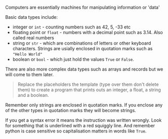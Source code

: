 Computers are essentially machines for manipulating information or 'data'

Basic data types include:

* integer or `int` - counting numbers such as 42, 5, -33 etc
* floating point or `float` - numbers with a decimal point such as 3.14.
Also called real numbers
* string or `str` - which are combinations of letters or other keyboard characters.
Strings are usially enclosed in quotation marks such as `"Hello World"`
* boolean or `bool` - which just hold the values `True` or `False`.

There are also more complex data types such as arrays and records but we will come to them later.

> Replace the placeholders the template (type over them don't delete them)
to create a program that prints outs an integer, a float, a string and a boolean.

Remember only strings are enclosed in quotation marks. If you enclose any
of the other types in quotation marks they will become strings.

If you get a syntax error it means the instruction was written wrongly.
Look for something that is underlined with a red squiggly line.
And remember python is case sensitive so capitalisation
 matters in words like `True`.
